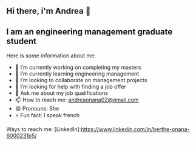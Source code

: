 ## Hi there, i'm Andrea 👋
## I am an engineering management graduate student

Here is some information about me:

- 🔭 I’m currently working on completing my masters
- 🌱 I’m currently learning engineering management
- 👯 I’m looking to collaborate on management projects
- 🤔 I’m looking for help with finding a job offer
- 💬 Ask me about my job qualifications
- 📫 How to reach me: andreaonana02@gmail.com
- 😄 Pronouns: She
- ⚡ Fun fact: I speak french

Ways to reach me:
[LinkedIn]:https://www.linkedin.com/in/berthe-onana-6000231b5/
